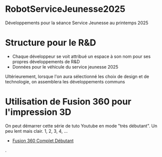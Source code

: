 # RobotServiceJeunesse2025
Développements pour la séance Service Jeunesse au printemps 2025


# Structure pour le R&D
* Chaque développeur se voit attribué un espace à son nom pour ses propres développements de R&D
* Données pour le véhicule du service jeunesse 2025

Ultérieurement, lorsque l'on aura sélectionné les choix de design et de technologie, on assemblera les développements communs

# Utilisation de Fusion 360 pour l'impression 3D

On peut démarrer cette série de tuto Youtube en mode "très débutant". Un peu lent mais clair. 1, 2, 3, 4, ...

* [Fusion 360 Complet Débutant](https://www.youtube.com/watch?v=3kL6a9yyus8&list=PL0qHSH9_1qY5kvUzO7SlggBShYAllfP7j&index=4)
  
.

